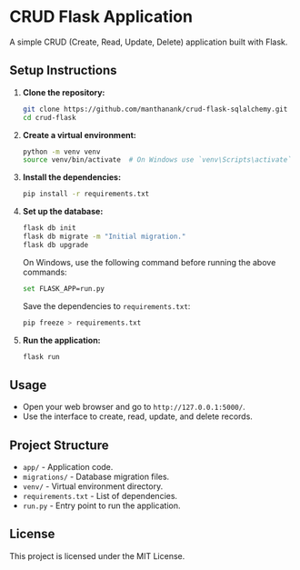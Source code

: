 
# CRUD Flask Application

A simple CRUD (Create, Read, Update, Delete) application built with Flask.

## Setup Instructions

1. **Clone the repository:**

    ```sh
    git clone https://github.com/manthanank/crud-flask-sqlalchemy.git
    cd crud-flask
    ```

2. **Create a virtual environment:**

    ```sh
    python -m venv venv
    source venv/bin/activate  # On Windows use `venv\Scripts\activate`
    ```

3. **Install the dependencies:**

    ```sh
    pip install -r requirements.txt
    ```

4. **Set up the database:**

    ```sh
    flask db init
    flask db migrate -m "Initial migration."
    flask db upgrade
    ```

    On Windows, use the following command before running the above commands:

    ```sh
    set FLASK_APP=run.py
    ```

    Save the dependencies to `requirements.txt`:

    ```sh
    pip freeze > requirements.txt
    ```

5. **Run the application:**

    ```sh
    flask run
    ```

## Usage

- Open your web browser and go to `http://127.0.0.1:5000/`.
- Use the interface to create, read, update, and delete records.

## Project Structure

- `app/` - Application code.
- `migrations/` - Database migration files.
- `venv/` - Virtual environment directory.
- `requirements.txt` - List of dependencies.
- `run.py` - Entry point to run the application.

## License

This project is licensed under the MIT License.
